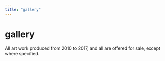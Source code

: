 ```yaml
---
title: "gallery"
---
```


<h1>gallery</h1>

All art work produced from 2010 to 2017, and all are offered for sale, except where specified.

